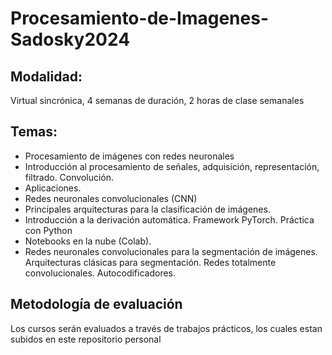 # Procesamiento-de-Imagenes-Sadosky2024

## Modalidad: 
Virtual sincrónica, 4 semanas de duración, 2 horas de clase semanales

## Temas:
- Procesamiento de imágenes con redes neuronales
- Introducción al procesamiento de señales, adquisición, representación, filtrado. Convolución.
- Aplicaciones.
- Redes neuronales convolucionales (CNN)
- Principales arquitecturas para la clasificación de imágenes.
- Introducción a la derivación automática. Framework PyTorch. Práctica con Python
- Notebooks en la nube (Colab).
- Redes neuronales convolucionales para la segmentación de imágenes. Arquitecturas clásicas para segmentación. Redes totalmente convolucionales. Autocodificadores.

## Metodología de evaluación
Los cursos serán evaluados a través de trabajos prácticos, los cuales estan subidos en este repositorio personal
